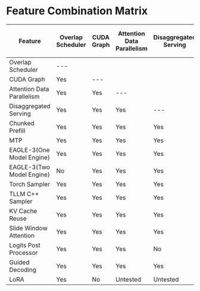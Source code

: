 # Feature Combination Matrix

| Feature                    | Overlap Scheduler | CUDA Graph | Attention Data Parallelism | Disaggregated Serving | Chunked Prefill | MTP      | EAGLE-3(One Model Engine) | EAGLE-3(Two Model Engine) | Torch Sampler | TLLM C++ Sampler | KV Cache Reuse | Slide Window Attention | Logits Post Processor | Guided Decoding | LoRA |
| -------------------------- | ----------------- | ---------- | -------------------------- | --------------------- | --------------- | -------- | ------------------------- | ------------------------- | ------------- | ---------------- | -------------- | ---------------------- | --------------------- | --------------- | ---- |
| Overlap Scheduler          | ---               |            |                            |                       |                 |          |                           |                           |               |                  |                |                        |                       |                 |      |
| CUDA Graph                 | Yes               | ---        |                            |                       |                 |          |                           |                           |               |                  |                |                        |                       |                 |      |
| Attention Data Parallelism | Yes               | Yes        | ---                        |                       |                 |          |                           |                           |               |                  |                |                        |                       |                 |      |
| Disaggregated Serving      | Yes               | Yes        | Yes                        | ---                   |                 |          |                           |                           |               |                  |                |                        |                       |                 |      |
| Chunked Prefill            | Yes               | Yes        | Yes                        | Yes                   | ---             |          |                           |                           |               |                  |                |                        |                       |                 |      |
| MTP                        | Yes               | Yes        | Yes                        | Yes                   | Untested        | ---      |                           |                           |               |                  |                |                        |                       |                 |      |
| EAGLE-3(One Model Engine)  | Yes               | Yes        | Yes                        | Yes                   | Untested        | No       | ---                       |                           |               |                  |                |                        |                       |                 |      |
| EAGLE-3(Two Model Engine)  | No                | Yes        | Yes                        | Yes                   | Untested        | No       | No                        | ---                       |               |                  |                |                        |                       |                 |      |
| Torch Sampler              | Yes               | Yes        | Yes                        | Yes                   | Yes             | Yes      | Yes                       | Yes                       | ---           |                  |                |                        |                       |                 |      |
| TLLM C++ Sampler           | Yes               | Yes        | Yes                        | Yes                   | Yes             | No       | No                        | No                        | No            | ---              |                |                        |                       |                 |      |
| KV Cache Reuse             | Yes               | Yes        | Yes                        | Yes                   | Untested        | Untested | Yes                       | Yes                       | Yes           | Yes              | ---            |                        |                       |                 |      |
| Slide Window Attention     | Yes               | Yes        | Yes                        | Yes                   | Untested        | Untested | Untested                  | Untested                  | Yes           | Yes              | WIP            | ---                    |                       |                 |      |
| Logits Post Processor      | Yes               | Yes        | Yes                        | No                    | Untested        | No       | No                        | No                        | Yes           | Yes              | Yes            | Yes                    | ---                   |                 |      |
| Guided Decoding            | Yes               | Yes        | Yes                        | Yes                   | Yes             | No       | No                        | Yes                       | Yes           | Yes              | Yes            | Yes                    | Yes                   | ---             |      |
| LoRA                       | Yes               | No         | Untested                   | Untested              | Untested        | Untested | Untested                  | Untested                  | Yes           | Yes              | Yes            | Yes                    | Yes                   | Untested        | ---  |
